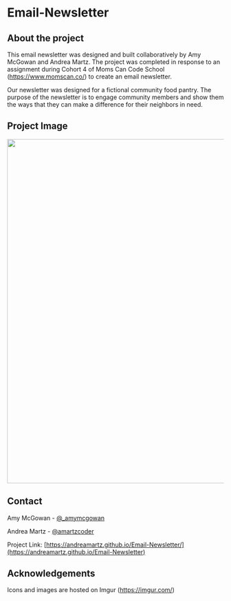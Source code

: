
# Email-Newsletter


## About the project

This email newsletter was designed and built collaboratively by Amy McGowan and Andrea Martz.  The project was completed in response to an assignment during Cohort 4 of Moms Can Code School (https://www.momscan.co/) to create an email newsletter. 

Our newsletter was designed for a fictional community food pantry.  The purpose of the newsletter is to engage community members and show them the ways that they can make a difference for their neighbors in need.


## Project Image

<img src="https://i.imgur.com/AGVOrnW.png?2" height="800px" align="center">


## Contact


Amy McGowan - [@_amymcgowan](https://twitter.com/_amymcgowan)

Andrea Martz - [@amartzcoder](https://twitter.com/amartzcoder)

Project Link: [https://andreamartz.github.io/Email-Newsletter/](https://andreamartz.github.io/Email-Newsletter)

## Acknowledgements

Icons and images are hosted on Imgur (https://imgur.com/)
